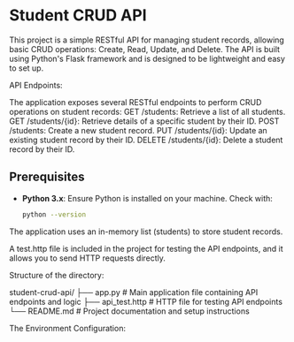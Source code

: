 # Student CRUD API

This project is a simple RESTful API for managing student records, allowing basic CRUD operations: Create, Read, Update, and Delete. The API is built 
using Python's Flask framework and is designed to be lightweight and easy to set up.

API Endpoints:

The application exposes several RESTful endpoints to perform CRUD operations on student records:
GET /students: Retrieve a list of all students.
GET /students/{id}: Retrieve details of a specific student by their ID.
POST /students: Create a new student record.
PUT /students/{id}: Update an existing student record by their ID.
DELETE /students/{id}: Delete a student record by their ID.

## Prerequisites

- **Python 3.x**: Ensure Python is installed on your machine. Check with:
  ```bash
  python --version

The application uses an in-memory list (students) to store student records.

A test.http file is included in the project for testing the API endpoints, and it allows you to send HTTP requests directly.

Structure of the directory:

student-crud-api/
├── app.py             # Main application file containing API endpoints and logic
├── api_test.http      # HTTP file for testing API endpoints
└── README.md          # Project documentation and setup instructions


The Environment Configuration:

